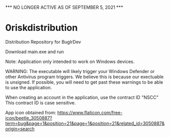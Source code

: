 *** NO LONGER ACTIVE AS OF SEPTEMBER 5, 2021 ***



# 0riskdistribution
Distribution Repository for BuglrDev

Download main.exe and run

Note: Application only intended to work on Windows devices.

WARNING: The executable will likely trigger your Windows Defender or other Antivirus program triggers. We believe this is because our exectuable is unsigned. If possible, you will need to get past these warnings to be able to use the application. 

When creating an account in the application, use the contract ID "NSCC"
This contract ID is case sensitive.

App icon obtained from: https://www.flaticon.com/free-icon/beetle_3050887?term=bug&page=1&position=21&page=1&position=21&related_id=3050887&origin=search

